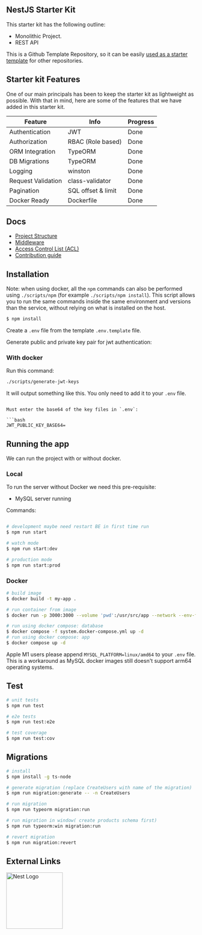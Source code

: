 ## NestJS Starter Kit

This starter kit has the following outline:

- Monolithic Project.
- REST API

This is a Github Template Repository, so it can be easily [used as a starter template](https://docs.github.com/en/github/creating-cloning-and-archiving-repositories/creating-a-repository-from-a-template) for other repositories.

## Starter kit Features

One of our main principals has been to keep the starter kit as lightweight as possible. With that in mind, here are some of the features that we have added in this starter kit.

| Feature            | Info               | Progress |
| ------------------ | ------------------ | -------- |
| Authentication     | JWT                | Done     |
| Authorization      | RBAC (Role based)  | Done     |
| ORM Integration    | TypeORM            | Done     |
| DB Migrations      | TypeORM            | Done     |
| Logging            | winston            | Done     |
| Request Validation | class-validator    | Done     |
| Pagination         | SQL offset & limit | Done     |
| Docker Ready       | Dockerfile         | Done     |

## Docs

- [Project Structure](./docs/project-structure.md)
- [Middleware](./docs/middleware.md)
- [Access Control List (ACL)](./docs/acl.md)
- [Contribution guide](./CONTRIBUTING.md)

## Installation

Note: when using docker, all the `npm` commands can also be performed using `./scripts/npm` (for example `./scripts/npm install`).
This script allows you to run the same commands inside the same environment and versions than the service, without relying on what is installed on the host.

```bash
$ npm install
```

Create a `.env` file from the template `.env.template` file.

Generate public and private key pair for jwt authentication:

### With docker

Run this command:

```bash
./scripts/generate-jwt-keys
```

It will output something like this. You only need to add it to your `.env` file.

````

Must enter the base64 of the key files in `.env`:

```bash
JWT_PUBLIC_KEY_BASE64=
````

## Running the app

We can run the project with or without docker.

### Local

To run the server without Docker we need this pre-requisite:

- MySQL server running

Commands:

```bash

# development maybe need restart BE in first time run
$ npm run start

# watch mode
$ npm run start:dev

# production mode
$ npm run start:prod
```

### Docker

```bash
# build image
$ docker build -t my-app .

# run container from image
$ docker run -p 3000:3000 --volume 'pwd':/usr/src/app --network --env-file .env my-app

# run using docker compose: database
$ docker compose -f system.docker-compose.yml up -d
# run using docker compose: app
$ docker compose up -d
```

Apple M1 users please append `MYSQL_PLATFORM=linux/amd64` to your `.env` file. This is a workaround as MySQL docker images still doesn't support arm64 operating systems.

## Test

```bash
# unit tests
$ npm run test

# e2e tests
$ npm run test:e2e

# test coverage
$ npm run test:cov
```

## Migrations

```bash
# install
$ npm install -g ts-node

# generate migration (replace CreateUsers with name of the migration)
$ npm run migration:generate -- -n CreateUsers

# run migration
$ npm run typeorm migration:run

# run migration in window( create products schema first)
$ npm run typeorm:win migration:run

# revert migration
$ npm run migration:revert
```

## External Links

<a href="http://nestjs.com/" target="blank"><img src="https://nestjs.com/img/logo.svg" width="150" alt="Nest Logo" /></a>
